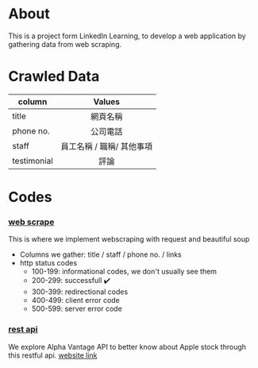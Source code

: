 # About
This is a project form LinkedIn Learning, to develop a web application by gathering data from web scraping.

# Crawled Data
| column        |  Values         
| ------------- |:-------------:|
| title| 網頁名稱  | 
| phone no. | 公司電話  | 
|  staff | 員工名稱 / 職稱/ 其他事項|  
|testimonial| 評論|
# Codes
### [web scrape](pet-widsom-medicine/web_scrape.py)
This is where we implement webscraping with request and beautiful soup
* Columns we gather: title / staff / phone no. / links
* http status codes
  * 100-199: informational codes, we don't usually see them
  * 200-299: successfull :heavy_check_mark:  
  * 300-399: redirectional codes
  * 400-499: client error code
  * 500-599: server error code
### [rest api](pet-widsom-medicine/rest_api.py)
We explore Alpha Vantage API to better know about Apple stock through this restful api. [website link](https://www.alphavantage.co/)